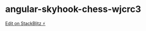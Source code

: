 # angular-skyhook-chess-wjcrc3

[Edit on StackBlitz ⚡️](https://stackblitz.com/edit/angular-skyhook-chess-wjcrc3)